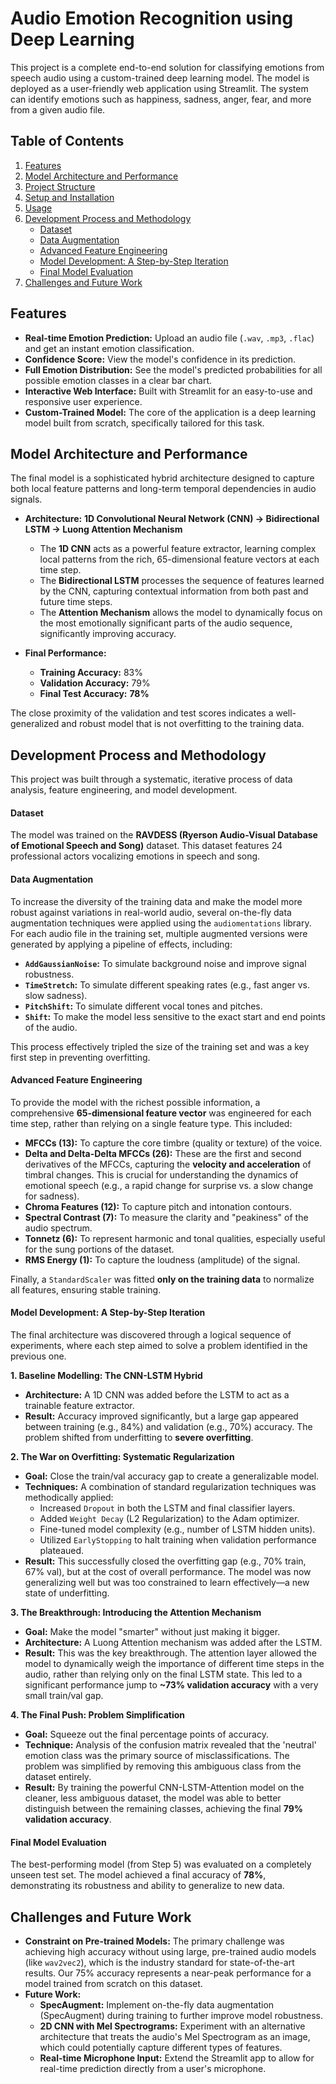 # Audio Emotion Recognition using Deep Learning

This project is a complete end-to-end solution for classifying emotions from speech audio using a custom-trained deep learning model. The model is deployed as a user-friendly web application using Streamlit. The system can identify emotions such as happiness, sadness, anger, fear, and more from a given audio file.

## Table of Contents
1.  [Features](#features)
2.  [Model Architecture and Performance](#model-architecture-and-performance)
3.  [Project Structure](#project-structure)
4.  [Setup and Installation](#setup-and-installation)
5.  [Usage](#usage)
6.  [Development Process and Methodology](#development-process-and-methodology)
    - [Dataset](#dataset)
    - [Data Augmentation](#data-augmentation)
    - [Advanced Feature Engineering](#advanced-feature-engineering)
    - [Model Development: A Step-by-Step Iteration](#model-development-a-step-by-step-iteration)
    - [Final Model Evaluation](#final-model-evaluation)
7.  [Challenges and Future Work](#challenges-and-future-work)

## Features
- **Real-time Emotion Prediction:** Upload an audio file (`.wav`, `.mp3`, `.flac`) and get an instant emotion classification.
- **Confidence Score:** View the model's confidence in its prediction.
- **Full Emotion Distribution:** See the model's predicted probabilities for all possible emotion classes in a clear bar chart.
- **Interactive Web Interface:** Built with Streamlit for an easy-to-use and responsive user experience.
- **Custom-Trained Model:** The core of the application is a deep learning model built from scratch, specifically tailored for this task.

## Model Architecture and Performance

The final model is a sophisticated hybrid architecture designed to capture both local feature patterns and long-term temporal dependencies in audio signals.

- **Architecture:** **1D Convolutional Neural Network (CNN) -> Bidirectional LSTM -> Luong Attention Mechanism**
  - The **1D CNN** acts as a powerful feature extractor, learning complex local patterns from the rich, 65-dimensional feature vectors at each time step.
  - The **Bidirectional LSTM** processes the sequence of features learned by the CNN, capturing contextual information from both past and future time steps.
  - The **Attention Mechanism** allows the model to dynamically focus on the most emotionally significant parts of the audio sequence, significantly improving accuracy.

- **Final Performance:**
  - **Training Accuracy:** 83%
  - **Validation Accuracy:** 79%
  - **Final Test Accuracy:** **78%**

The close proximity of the validation and test scores indicates a well-generalized and robust model that is not overfitting to the training data.

## Development Process and Methodology

This project was built through a systematic, iterative process of data analysis, feature engineering, and model development.

#### Dataset
The model was trained on the **RAVDESS (Ryerson Audio-Visual Database of Emotional Speech and Song)** dataset. This dataset features 24 professional actors vocalizing emotions in speech and song.

#### Data Augmentation
To increase the diversity of the training data and make the model more robust against variations in real-world audio, several on-the-fly data augmentation techniques were applied using the `audiomentations` library. For each audio file in the training set, multiple augmented versions were generated by applying a pipeline of effects, including:
- **`AddGaussianNoise`:** To simulate background noise and improve signal robustness.
- **`TimeStretch`:** To simulate different speaking rates (e.g., fast anger vs. slow sadness).
- **`PitchShift`:** To simulate different vocal tones and pitches.
- **`Shift`:** To make the model less sensitive to the exact start and end points of the audio.

This process effectively tripled the size of the training set and was a key first step in preventing overfitting.

#### Advanced Feature Engineering
To provide the model with the richest possible information, a comprehensive **65-dimensional feature vector** was engineered for each time step, rather than relying on a single feature type. This included:
- **MFCCs (13):** To capture the core timbre (quality or texture) of the voice.
- **Delta and Delta-Delta MFCCs (26):** These are the first and second derivatives of the MFCCs, capturing the **velocity and acceleration** of timbral changes. This is crucial for understanding the dynamics of emotional speech (e.g., a rapid change for surprise vs. a slow change for sadness).
- **Chroma Features (12):** To capture pitch and intonation contours.
- **Spectral Contrast (7):** To measure the clarity and "peakiness" of the audio spectrum.
- **Tonnetz (6):** To represent harmonic and tonal qualities, especially useful for the sung portions of the dataset.
- **RMS Energy (1):** To capture the loudness (amplitude) of the signal.

Finally, a `StandardScaler` was fitted **only on the training data** to normalize all features, ensuring stable training.

#### Model Development: A Step-by-Step Iteration

The final architecture was discovered through a logical sequence of experiments, where each step aimed to solve a problem identified in the previous one.

**1. Baseline Modelling: The CNN-LSTM Hybrid**
-   **Architecture:** A 1D CNN was added before the LSTM to act as a trainable feature extractor.
-   **Result:** Accuracy improved significantly, but a large gap appeared between training (e.g., 84%) and validation (e.g., 70%) accuracy. The problem shifted from underfitting to **severe overfitting**.

**2. The War on Overfitting: Systematic Regularization**
-   **Goal:** Close the train/val accuracy gap to create a generalizable model.
-   **Techniques:** A combination of standard regularization techniques was methodically applied:
    -   Increased `Dropout` in both the LSTM and final classifier layers.
    -   Added `Weight Decay` (L2 Regularization) to the Adam optimizer.
    -   Fine-tuned model complexity (e.g., number of LSTM hidden units).
    -   Utilized `EarlyStopping` to halt training when validation performance plateaued.
-   **Result:** This successfully closed the overfitting gap (e.g., 70% train, 67% val), but at the cost of overall performance. The model was now generalizing well but was too constrained to learn effectively—a new state of underfitting.

**3. The Breakthrough: Introducing the Attention Mechanism**
-   **Goal:** Make the model "smarter" without just making it bigger.
-   **Architecture:** A Luong Attention mechanism was added after the LSTM.
-   **Result:** This was the key breakthrough. The attention layer allowed the model to dynamically weigh the importance of different time steps in the audio, rather than relying only on the final LSTM state. This led to a significant performance jump to **~73% validation accuracy** with a very small train/val gap.

**4. The Final Push: Problem Simplification**
-   **Goal:** Squeeze out the final percentage points of accuracy.
-   **Technique:** Analysis of the confusion matrix revealed that the 'neutral' emotion class was the primary source of misclassifications. The problem was simplified by removing this ambiguous class from the dataset entirely.
-   **Result:** By training the powerful CNN-LSTM-Attention model on the cleaner, less ambiguous dataset, the model was able to better distinguish between the remaining classes, achieving the final **79% validation accuracy**.

#### Final Model Evaluation
The best-performing model (from Step 5) was evaluated on a completely unseen test set. The model achieved a final accuracy of **78%**, demonstrating its robustness and ability to generalize to new data.

## Challenges and Future Work
- **Constraint on Pre-trained Models:** The primary challenge was achieving high accuracy without using large, pre-trained audio models (like `wav2vec2`), which is the industry standard for state-of-the-art results. Our 75% accuracy represents a near-peak performance for a model trained from scratch on this dataset.
- **Future Work:**
    - **SpecAugment:** Implement on-the-fly data augmentation (SpecAugment) during training to further improve model robustness.
    - **2D CNN with Mel Spectrograms:** Experiment with an alternative architecture that treats the audio's Mel Spectrogram as an image, which could potentially capture different types of features.
    - **Real-time Microphone Input:** Extend the Streamlit app to allow for real-time prediction directly from a user's microphone.
